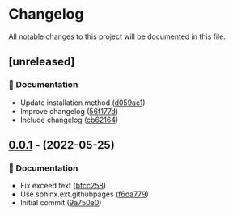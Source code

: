 # Changelog

All notable changes to this project will be documented in this file.

## [unreleased]

### 📝 Documentation

- Update installation method ([d059ac1](https://github.com/HigherOrderLogic/sort-requirements-file/commit/d059ac147ced8577061636df8fedc48192f159ce))
- Improve changelog ([56f177d](https://github.com/HigherOrderLogic/sort-requirements-file/commit/56f177d4c4edd9efbc41d2dcdf95f4a03a326027))
- Include changelog ([cb62164](https://github.com/HigherOrderLogic/sort-requirements-file/commit/cb621647e0d1b975581bb0f38d1a915df44cbc6b))


## [0.0.1](https://github.com/HigherOrderLogic/sort-requirements-file/tree/v0.0.1) - (2022-05-25)

### 📝 Documentation

- Fix exceed text ([bfcc258](https://github.com/HigherOrderLogic/sort-requirements-file/commit/bfcc258193cc59d02461022efb1cc68100e49765))
- Use sphinx.ext.githubpages ([f6da779](https://github.com/HigherOrderLogic/sort-requirements-file/commit/f6da779a5dc56aaeb6a1f8c66e80e9fef578541e))
- Initial commit ([9a750e0](https://github.com/HigherOrderLogic/sort-requirements-file/commit/9a750e02d6a36b85edbe5081147939ff7e4eccf7))

